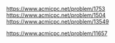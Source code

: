 https://www.acmicpc.net/problem/1753
https://www.acmicpc.net/problem/1504
https://www.acmicpc.net/problem/13549

https://www.acmicpc.net/problem/11657
